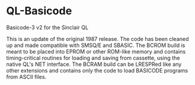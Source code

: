 # QL-Basicode
Basicode-3 v2 for the Sinclair QL

This is an update of the original 1987 release. The code has been cleaned up and made compatible with SMSQ/E and SBASIC.
The BCROM build is meant to be placed into EPROM or other ROM-like memory and contains timing-critical routines for loading and
saving from cassette, using the native QL's NET interface.
The BCRAM build can be LRESPRed like any other extensions and contains only the code to load BASICODE programs from ASCII files.
